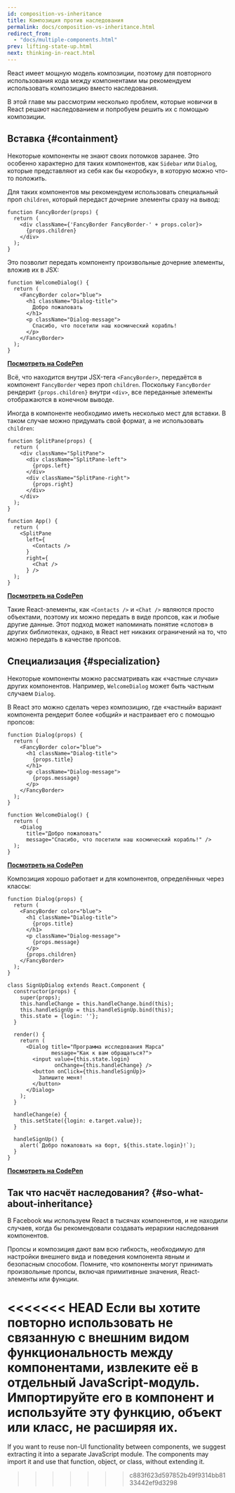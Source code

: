 ```yaml
---
id: composition-vs-inheritance
title: Композиция против наследования
permalink: docs/composition-vs-inheritance.html
redirect_from:
  - "docs/multiple-components.html"
prev: lifting-state-up.html
next: thinking-in-react.html
---
```


React имеет мощную модель композиции, поэтому для повторного использования кода между компонентами мы рекомендуем использовать композицию вместо наследования.

В этой главе мы рассмотрим несколько проблем, которые новички в React решают наследованием и попробуем решить их с помощью композиции.

## Вставка {#containment}

Некоторые компоненты не знают своих потомков заранее. Это особенно характерно для таких компонентов, как `Sidebar` или `Dialog`, которые представляют из себя как бы «коробку», в которую можно что-то положить.

Для таких компонентов мы рекомендуем использовать специальный проп `children`, который передаст дочерние элементы сразу на вывод:

```js{4}
function FancyBorder(props) {
  return (
    <div className={'FancyBorder FancyBorder-' + props.color}>
      {props.children}
    </div>
  );
}
```

Это позволит передать компоненту произвольные дочерние элементы, вложив их в JSX:

```js{4-9}
function WelcomeDialog() {
  return (
    <FancyBorder color="blue">
      <h1 className="Dialog-title">
        Добро пожаловать
      </h1>
      <p className="Dialog-message">
        Спасибо, что посетили наш космический корабль!
      </p>
    </FancyBorder>
  );
}
```

**[Посмотреть на CodePen](https://codepen.io/gaearon/pen/ozqNOV?editors=0010)**

Всё, что находится внутри JSX-тега `<FancyBorder>`, передаётся в компонент `FancyBorder` через проп `children`. Поскольку `FancyBorder` рендерит `{props.children}` внутри `<div>`, все переданные элементы отображаются в конечном выводе.

Иногда в компоненте необходимо иметь несколько мест для вставки. В таком случае можно придумать свой формат, а не использовать `children`:

```js{5,8,18,21}
function SplitPane(props) {
  return (
    <div className="SplitPane">
      <div className="SplitPane-left">
        {props.left}
      </div>
      <div className="SplitPane-right">
        {props.right}
      </div>
    </div>
  );
}

function App() {
  return (
    <SplitPane
      left={
        <Contacts />
      }
      right={
        <Chat />
      } />
  );
}
```

[**Посмотреть на CodePen**](https://codepen.io/gaearon/pen/gwZOJp?editors=0010)

Такие React-элементы, как `<Contacts />` и `<Chat />` являются просто объектами, поэтому их можно передать в виде пропсов, как и любые другие данные. Этот подход может напоминать понятие «слотов» в других библиотеках, однако, в React нет никаких ограничений на то, что можно передать в качестве пропсов.

## Специализация {#specialization}

Некоторые компоненты можно рассматривать как «частные случаи» других компонентов. Например, `WelcomeDialog` может быть частным случаем `Dialog`.

В React это можно сделать через композицию, где «частный» вариант компонента рендерит более «общий» и настраивает его с помощью пропсов:

```js{5,8,16-18}
function Dialog(props) {
  return (
    <FancyBorder color="blue">
      <h1 className="Dialog-title">
        {props.title}
      </h1>
      <p className="Dialog-message">
        {props.message}
      </p>
    </FancyBorder>
  );
}

function WelcomeDialog() {
  return (
    <Dialog
      title="Добро пожаловать"
      message="Спасибо, что посетили наш космический корабль!" />
  );
}
```

[**Посмотреть на CodePen**](https://codepen.io/gaearon/pen/kkEaOZ?editors=0010)

Композиция хорошо работает и для компонентов, определённых через классы:

```js{10,27-31}
function Dialog(props) {
  return (
    <FancyBorder color="blue">
      <h1 className="Dialog-title">
        {props.title}
      </h1>
      <p className="Dialog-message">
        {props.message}
      </p>
      {props.children}
    </FancyBorder>
  );
}

class SignUpDialog extends React.Component {
  constructor(props) {
    super(props);
    this.handleChange = this.handleChange.bind(this);
    this.handleSignUp = this.handleSignUp.bind(this);
    this.state = {login: ''};
  }

  render() {
    return (
      <Dialog title="Программа исследования Марса"
              message="Как к вам обращаться?">
        <input value={this.state.login}
               onChange={this.handleChange} />
        <button onClick={this.handleSignUp}>
          Запишите меня!
        </button>
      </Dialog>
    );
  }

  handleChange(e) {
    this.setState({login: e.target.value});
  }

  handleSignUp() {
    alert(`Добро пожаловать на борт, ${this.state.login}!`);
  }
}
```

[**Посмотреть на CodePen**](https://codepen.io/gaearon/pen/gwZbYa?editors=0010)

## Так что насчёт наследования? {#so-what-about-inheritance}

В Facebook мы используем React в тысячах компонентов, и не находили случаев, когда бы рекомендовали создавать иерархии наследования компонентов.

Пропсы и композиция дают вам всю гибкость, необходимую для настройки внешнего вида и поведения компонента явным и безопасным способом. Помните, что компоненты могут принимать произвольные пропсы, включая примитивные значения, React-элементы или функции.

<<<<<<< HEAD
Если вы хотите повторно использовать не связанную с внешним видом функциональность между компонентами, извлеките её в отдельный JavaScript-модуль. Импортируйте его в компонент и используйте эту функцию, объект или класс, не расширяя их.
=======
If you want to reuse non-UI functionality between components, we suggest extracting it into a separate JavaScript module. The components may import it and use that function, object, or class, without extending it.
>>>>>>> c883f623d597852b49f9314bb8133442ef9d3298
